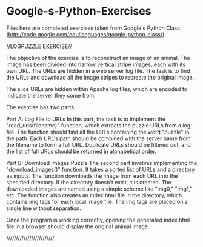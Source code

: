 # Google-s-Python-Exercises
Files here are completed exercises taken from Google's Python Class (http://code.google.com/edu/languages/google-python-class/)

//LOGPUZZLE EXERCISE//

The objective of the exercise is to reconstruct an image of an animal. The image has been divided into narrow vertical stripe images, each with its own URL. 
The URLs are hidden in a web server log file. The task is to find the URLs and download all the image stripes to recreate the original image.

The slice URLs are hidden within Apache log files, which are encoded to indicate the server they come from.

The exercise has two parts:

  Part A: Log File to URLs
    In this part, the task is to implement the "read_urls(filename)" function, which extracts the puzzle URLs from a log file. 
    The function should find all the URLs containing the word "puzzle" in the path. Each URL's path should be combined with the server name from the filename to form a full URL. 
    Duplicate URLs should be filtered out, and the list of full URLs should be returned in alphabetical order.

  Part B: Download Images Puzzle
    The second part involves implementing the "download_images()" function. It takes a sorted list of URLs and a directory as inputs. 
    The function downloads the image from each URL into the specified directory. If the directory doesn't exist, it is created. 
    The downloaded images are named using a simple scheme like "img0," "img1," etc. 
    The function also creates an index.html file in the directory, which contains img tags for each local image file. The img tags are placed on a single line without separation.

Once the program is working correctly, opening the generated index.html file in a browser should display the original animal image.

/////////////////////////
